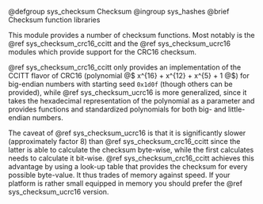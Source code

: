 <!--
Copyright 2016 Freie Universität Berlin
Copyright 2016 Ludwig Knüpfer <ludwig.knuepfer@fu-berlin.de>

This file is subject to the terms and conditions of the GNU Lesser
General Public License v2.1. See the file LICENSE in the top level
directory for more details.
-->

@defgroup    sys_checksum Checksum
@ingroup     sys_hashes
@brief       Checksum function libraries

This module provides a number of checksum functions. Most notably is the
@ref sys_checksum_crc16_ccitt and the @ref sys_checksum_ucrc16 modules which
provide support for the CRC16 checksum.

@ref sys_checksum_crc16_ccitt only provides an implementation of the CCITT
flavor of CRC16 (polynomial @$ x^{16} + x^{12} + x^{5} + 1 @$) for big-endian
numbers with starting seed `0x1d0f` (though others can be provided), while
@ref sys_checksum_ucrc16 is more generalized, since it takes the
hexadecimal representation of the polynomial as a parameter and provides
functions and standardized polynomials for both big- and little-endian
numbers.

The caveat of @ref sys_checksum_ucrc16 is that it is significantly slower
(approximately factor 8) than @ref sys_checksum_crc16_ccitt since the latter
is able to calculate the checksum byte-wise, while the first calculates
needs to calculate it bit-wise. @ref sys_checksum_crc16_ccitt achieves this
advantage by using a look-up table that provides the checksum for every
possible byte-value. It thus trades of memory against speed. If your
platform is rather small equipped in memory you should prefer the
@ref sys_checksum_ucrc16 version.
